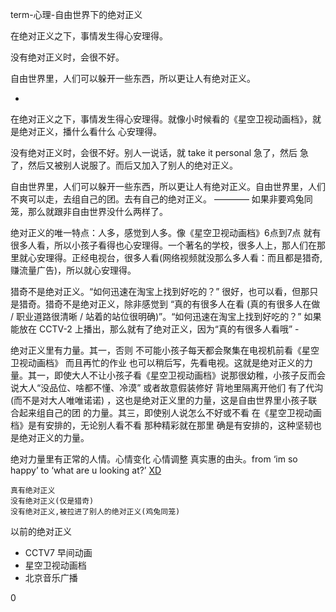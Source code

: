 
term-心理-自由世界下的绝对正义

在绝对正义之下，事情发生得心安理得。

没有绝对正义时，会很不好。

自由世界里，人们可以躲开一些东西，所以更让人有绝对正义。


-

在绝对正义之下，事情发生得心安理得。就像小时候看的《星空卫视动画档》，就是绝对正义，播什么看什么 心安理得。

没有绝对正义时，会很不好。别人一说话，就 take it personal 急了，然后 急了，然后又被别人说服了。而后又加入了别人的绝对正义。

自由世界里，人们可以躲开一些东西，所以更让人有绝对正义。自由世界里，人们不爽可以走，去组自己的团。去有自己的绝对正义。 ———— 如果非要鸡兔同笼，那么就跟非自由世界没什么两样了。

绝对正义的唯一特点：人多，感觉到人多。像《星空卫视动画档》6点到7点 就有很多人看，所以小孩子看得也心安理得。一个著名的学校，很多人上，那人们在那里就心安理得。正经电视台，很多人看(网络视频就没那么多人看：而且都是猎奇,赚流量广告)，所以就心安理得。

猎奇不是绝对正义。“如何迅速在淘宝上找到好吃的？” 很好，也可以看，但那只是猎奇。猎奇不是绝对正义，除非感觉到 “真的有很多人在看 (真的有很多人在做 / 职业道路很清晰 / 站着的站位很明确)”。“如何迅速在淘宝上找到好吃的？” 如果能放在 CCTV-2 上播出，那么就有了绝对正义，因为“真的有很多人看哦” -

绝对正义里有力量。其一，否则 不可能小孩子每天都会聚集在电视机前看《星空卫视动画档》 而且再忙的作业 也可以稍后写，先看电视。这就是绝对正义的力量。其一，即使大人不让小孩子看《星空卫视动画档》说那很幼稚，小孩子反而会说大人“没品位、啥都不懂、冷漠” 或者故意假装修好 背地里隔离开他们 有了代沟 (而不是对大人唯唯诺诺) ，这也是绝对正义里的力量，这是自由世界里小孩子联合起来组自己的团 的力量。其三，即使别人说怎么不好或不看 在《星空卫视动画档》是有安排的，无论别人看不看 那种精彩就在那里 确是有安排的，这种坚韧也是绝对正义的力量。

绝对力量里有正常的人情。心情变化 心情调整 真实惠的由头。from ‘im so happy’ to ‘what are u looking at?’ [XD](https://twitter.com/dodo/status/864853441344139264)

```
真有绝对正义
没有绝对正义(仅是猎奇)
没有绝对正义,被拉进了别人的绝对正义(鸡兔同笼)
```

以前的绝对正义
- CCTV7 早间动画
- 星空卫视动画档
- 北京音乐广播

0

